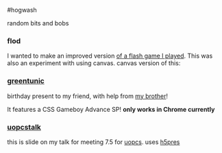 #hogwash

random bits and bobs

### flod

I wanted to make an improved version [of a flash game I played](http://www.flashbynight.com/drench/). This was also an experiment with using canvas.
canvas version of this: 

### [greentunic](http://www.zaccolley.com/stuff/foraaron "Birthday present")

birthday present to my friend, with help from [my brother](http://www.github.com/nickcolley "Nick Colley")!

It features a CSS Gameboy Advance SP!
**only works in Chrome currently**

### [uopcstalk](http://www.zaccolley.com/stuff/sexycsstalk "SEXY CSS TALK")

this is slide on my talk for meeting 7.5 for [uopcs](http://www.uopcs.com/ "University of Portsmouth Computing Society"). uses [h5pres](https://www.github.com/ear1grey/h5pres "h5pres")
